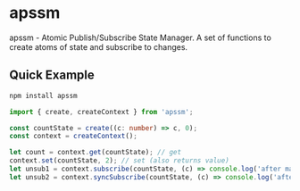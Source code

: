 # apssm

apssm - Atomic Publish/Subscribe State Manager. A set of functions to create atoms of state and subscribe to changes.

## Quick Example

```sh
npm install apssm
```

```ts
import { create, createContext } from 'apssm';

const countState = create((c: number) => c, 0);
const context = createContext();

let count = context.get(countState); // get
context.set(countState, 2); // set (also returns value)
let unsub1 = context.subscribe(countState, (c) => console.log('after many changes', c)); // async (batched) subscribe
let unsub2 = context.syncSubscribe(countState, (c) => console.log('after every change', c)); // sync subscribe
```
